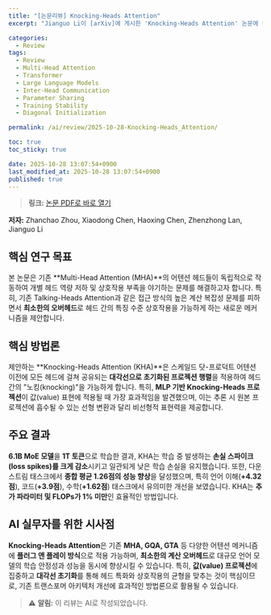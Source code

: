 ```yaml
---
title: "[논문리뷰] Knocking-Heads Attention"
excerpt: "Jianguo Li이 [arXiv]에 게시한 'Knocking-Heads Attention' 논문에 대한 자세한 리뷰입니다."

categories:
  - Review
tags:
  - Review
  - Multi-Head Attention
  - Transformer
  - Large Language Models
  - Inter-Head Communication
  - Parameter Sharing
  - Training Stability
  - Diagonal Initialization

permalink: /ai/review/2025-10-28-Knocking-Heads_Attention/

toc: true
toc_sticky: true

date: 2025-10-28 13:07:54+0900
last_modified_at: 2025-10-28 13:07:54+0900
published: true
---
```

> **링크:** [논문 PDF로 바로 열기](https://arxiv.org/abs/2510.23052)

**저자:** Zhanchao Zhou, Xiaodong Chen, Haoxing Chen, Zhenzhong Lan, Jianguo Li



## 핵심 연구 목표
본 논문은 기존 **Multi-Head Attention (MHA)**의 어텐션 헤드들이 독립적으로 작동하여 개별 헤드 역량 저하 및 상호작용 부족을 야기하는 문제를 해결하고자 합니다. 특히, 기존 Talking-Heads Attention과 같은 접근 방식의 높은 계산 복잡성 문제를 피하면서 **최소한의 오버헤드**로 헤드 간의 특징 수준 상호작용을 가능하게 하는 새로운 메커니즘을 제안합니다.

## 핵심 방법론
제안하는 **Knocking-Heads Attention (KHA)**은 스케일드 닷-프로덕트 어텐션 이전에 모든 헤드에 걸쳐 공유되는 **대각선으로 초기화된 프로젝션 행렬**을 적용하여 헤드 간의 "노킹(knocking)"을 가능하게 합니다. 특히, **MLP 기반 Knocking-Heads 프로젝션**이 값(value) 표현에 적용될 때 가장 효과적임을 발견했으며, 이는 추론 시 원본 프로젝션에 흡수될 수 있는 선형 변환과 달리 비선형적 표현력을 제공합니다.

## 주요 결과
**6.1B MoE 모델**을 **1T 토큰**으로 학습한 결과, KHA는 학습 중 발생하는 **손실 스파이크(loss spikes)를 크게 감소**시키고 일관되게 낮은 학습 손실을 유지했습니다. 또한, 다운스트림 태스크에서 **종합 평균 1.26점의 성능 향상**을 달성했으며, 특히 언어 이해(**+4.32점**), 코드(**+3.9점**), 수학(**+1.62점**) 태스크에서 유의미한 개선을 보였습니다. KHA는 **추가 파라미터 및 FLOPs가 1% 미만**인 효율적인 방법입니다.

## AI 실무자를 위한 시사점
**Knocking-Heads Attention**은 기존 **MHA, GQA, GTA** 등 다양한 어텐션 메커니즘에 **플러그 앤 플레이 방식**으로 적용 가능하며, **최소한의 계산 오버헤드**로 대규모 언어 모델의 학습 안정성과 성능을 동시에 향상시킬 수 있습니다. 특히, **값(value) 프로젝션**에 집중하고 **대각선 초기화**를 통해 헤드 특화와 상호작용의 균형을 맞추는 것이 핵심이므로, 기존 트랜스포머 아키텍처 개선에 효과적인 방법론으로 활용될 수 있습니다.

> ⚠️ **알림:** 이 리뷰는 AI로 작성되었습니다.